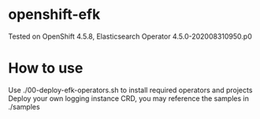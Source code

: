 # openshift-efk

Tested on OpenShift 4.5.8, Elasticsearch Operator 4.5.0-202008310950.p0

# How to use

Use ./00-deploy-efk-operators.sh to install required operators and projects  
Deploy your own logging instance CRD, you may reference the samples in ./samples
